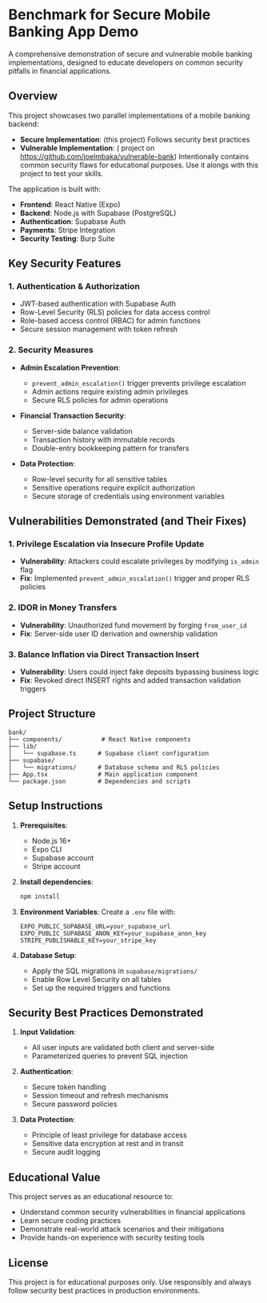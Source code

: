# Benchmark for Secure Mobile Banking App Demo

A comprehensive demonstration of secure and vulnerable mobile banking implementations, designed to educate developers on common security pitfalls in financial applications.

## Overview

This project showcases two parallel implementations of a mobile banking backend:
- **Secure Implementation**: (this project) Follows security best practices
- **Vulnerable Implementation**: ( project on https://github.com/joelmbaka/vulnerable-bank) Intentionally contains common security flaws for educational purposes. Use it alongs with this project to test your skills.

The application is built with:
- **Frontend**: React Native (Expo)
- **Backend**: Node.js with Supabase (PostgreSQL)
- **Authentication**: Supabase Auth
- **Payments**: Stripe Integration
- **Security Testing**: Burp Suite

## Key Security Features

### 1. Authentication & Authorization
- JWT-based authentication with Supabase Auth
- Row-Level Security (RLS) policies for data access control
- Role-based access control (RBAC) for admin functions
- Secure session management with token refresh

### 2. Security Measures
- **Admin Escalation Prevention**:
  - `prevent_admin_escalation()` trigger prevents privilege escalation
  - Admin actions require existing admin privileges
  - Secure RLS policies for admin operations

- **Financial Transaction Security**:
  - Server-side balance validation
  - Transaction history with immutable records
  - Double-entry bookkeeping pattern for transfers

- **Data Protection**:
  - Row-level security for all sensitive tables
  - Sensitive operations require explicit authorization
  - Secure storage of credentials using environment variables

## Vulnerabilities Demonstrated (and Their Fixes)

### 1. Privilege Escalation via Insecure Profile Update
- **Vulnerability**: Attackers could escalate privileges by modifying `is_admin` flag
- **Fix**: Implemented `prevent_admin_escalation()` trigger and proper RLS policies

### 2. IDOR in Money Transfers
- **Vulnerability**: Unauthorized fund movement by forging `from_user_id`
- **Fix**: Server-side user ID derivation and ownership validation

### 3. Balance Inflation via Direct Transaction Insert
- **Vulnerability**: Users could inject fake deposits bypassing business logic
- **Fix**: Revoked direct INSERT rights and added transaction validation triggers

## Project Structure

```
bank/
├── components/           # React Native components
├── lib/
│   └── supabase.ts      # Supabase client configuration
├── supabase/
│   └── migrations/      # Database schema and RLS policies
├── App.tsx              # Main application component
└── package.json         # Dependencies and scripts
```

## Setup Instructions

1. **Prerequisites**:
   - Node.js 16+
   - Expo CLI
   - Supabase account
   - Stripe account

2. **Install dependencies**:
   ```bash
   npm install
   ```

3. **Environment Variables**:
   Create a `.env` file with:
   ```
   EXPO_PUBLIC_SUPABASE_URL=your_supabase_url
   EXPO_PUBLIC_SUPABASE_ANON_KEY=your_supabase_anon_key
   STRIPE_PUBLISHABLE_KEY=your_stripe_key
   ```

4. **Database Setup**:
   - Apply the SQL migrations in `supabase/migrations/`
   - Enable Row Level Security on all tables
   - Set up the required triggers and functions

## Security Best Practices Demonstrated

1. **Input Validation**:
   - All user inputs are validated both client and server-side
   - Parameterized queries to prevent SQL injection

2. **Authentication**:
   - Secure token handling
   - Session timeout and refresh mechanisms
   - Secure password policies

3. **Data Protection**:
   - Principle of least privilege for database access
   - Sensitive data encryption at rest and in transit
   - Secure audit logging

## Educational Value

This project serves as an educational resource to:
- Understand common security vulnerabilities in financial applications
- Learn secure coding practices
- Demonstrate real-world attack scenarios and their mitigations
- Provide hands-on experience with security testing tools

## License

This project is for educational purposes only. Use responsibly and always follow security best practices in production environments.
